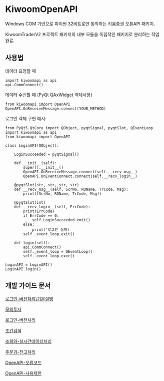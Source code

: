 # KiwoomOpenAPI

Windows COM 기반으로 파이썬 32비트로만 동작하는 키움증권 오픈API 패키지.

KiwoomTraderV2 프로젝트 패키지의 내부 모듈을 독립적인 패키지로 분리하는 작업 완료.




## 사용법

데이터 요청할 때

    import kiwoomapi as api
    api.CommConnect()

데이터 수신할 때 (PyQt QAxWidget 객체사용)

    from kiwoomapi import OpenAPI
    OpenAPI.OnReceiveMessage.connect(YOUR_METHOD) 


로그인 객체 구현 예시:

    from PyQt5.QtCore import QObject, pyqtSignal, pyqtSlot, QEventLoop
    import kiwoomapi as api
    from kiwoomapi import OpenAPI
    
    class LoginAPI(QObject):

        LoginSucceeded = pyqtSignal()

        def __init__(self):
            super().__init__()
            OpenAPI.OnReceiveMessage.connect(self.__recv_msg__)
            OpenAPI.OnEventConnect.connect(self.__recv_login__)

        @pyqtSlot(str, str, str, str)
        def __recv_msg__(self, ScrNo, RQName, TrCode, Msg):
            print([ScrNo, RQName, TrCode, Msg])
        
        @pyqtSlot(int)
        def __recv_login__(self, ErrCode):
            print(ErrCode)
            if ErrCode == 0:
                self.LoginSucceeded.emit()
            else:
                print('로그인 실패)
            self._event_loop.exit()

        def login(self):
            api.CommConnect()
            self._event_loop = QEventLoop()
            self._event_loop.exec()

    LoginAPI = LoginAPI()
    LoginAPI.login()





## 개발 가이드 문서

[로그인-버전처리\기본설명](/Docs/로그인-버전처리/기본설명.md)

[모의투자](Docs\모의투자.md)

[로그인-버전처리](Docs\로그인-버전처리\기본설명.md)

[조건검색](Docs\조건검색\기본설명.md)

[조회와-실시간데이터처리](Docs\조회와-실시간데이터처리\기본설명.md)

[주문과-잔고처리](Docs\주문과-잔고처리\기본설명.md)

[OpenAPI-오류코드](Docs\OpenAPI-오류코드.md)

[OpenAPI-사용제한](Docs\OpenAPI-사용제한.md)



